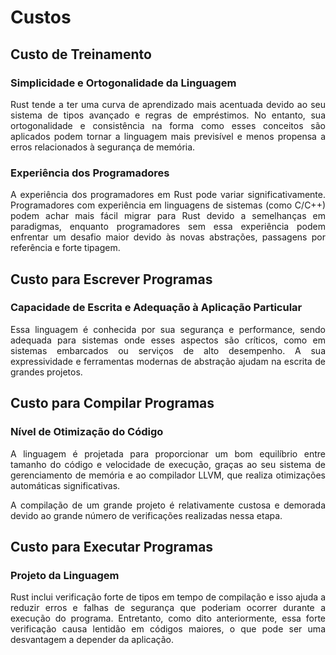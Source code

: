 # Custos
## Custo de Treinamento
### Simplicidade e Ortogonalidade da Linguagem

<div style="text-align: justify; margin-bottom: 1em;">Rust tende a ter uma curva de aprendizado mais acentuada devido ao seu sistema de tipos avançado e regras de empréstimos. No entanto, sua ortogonalidade e consistência na forma como esses conceitos são aplicados podem tornar a linguagem mais previsível e menos propensa a erros relacionados à segurança de memória.</div>

### Experiência dos Programadores

<div style="text-align: justify; margin-bottom: 1em;">A experiência dos programadores em Rust pode variar significativamente. Programadores com experiência em linguagens de sistemas (como C/C++) podem achar mais fácil migrar para Rust devido a semelhanças em paradigmas, enquanto programadores sem essa experiência podem enfrentar um desafio maior devido às novas abstrações, passagens por referência e forte tipagem.</div>

## Custo para Escrever Programas
### Capacidade de Escrita e Adequação à Aplicação Particular

<div style="text-align: justify; margin-bottom: 1em;">Essa linguagem é conhecida por sua segurança e performance, sendo adequada para sistemas onde esses aspectos são críticos, como em sistemas embarcados ou serviços de alto desempenho. A sua expressividade e ferramentas modernas de abstração ajudam na escrita de grandes projetos.</div>

## Custo para Compilar Programas
### Nível de Otimização do Código

<div style="text-align: justify; margin-bottom: 1em;">A linguagem é projetada para proporcionar um bom equilíbrio entre tamanho do código e velocidade de execução, graças ao seu sistema de gerenciamento de memória e ao compilador LLVM, que realiza otimizações automáticas significativas.</div>

<div style="text-align: justify; margin-bottom: 1em;">A compilação de um grande projeto é relativamente custosa e demorada devido ao grande número de verificações realizadas nessa etapa.</div>

## Custo para Executar Programas
### Projeto da Linguagem

<div style="text-align: justify;">Rust inclui verificação forte de tipos em tempo de compilação e isso ajuda a reduzir erros e falhas de segurança que poderiam ocorrer durante a execução do programa. Entretanto, como dito anteriormente, essa forte verificação causa lentidão em códigos maiores, o que pode ser uma desvantagem a depender da aplicação. </div>